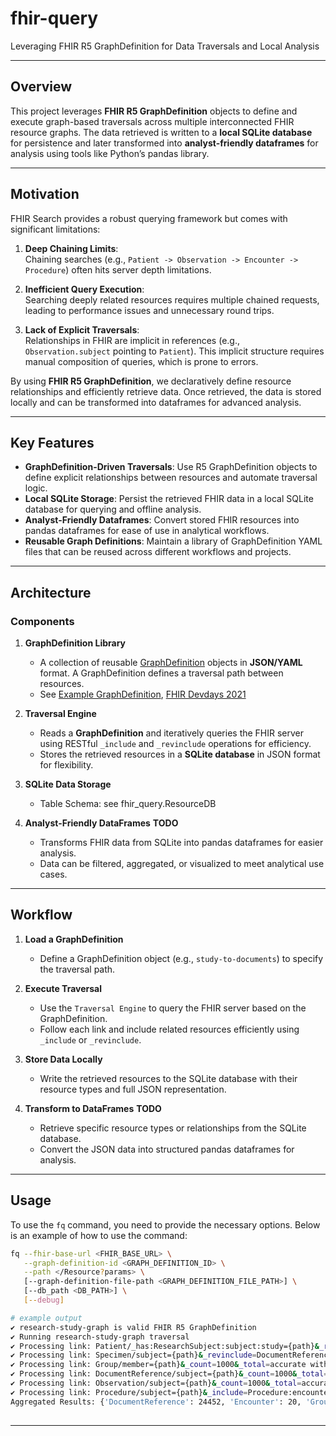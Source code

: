 # fhir-query
Leveraging FHIR R5 GraphDefinition for Data Traversals and Local Analysis


---

## Overview  

This project leverages **FHIR R5 GraphDefinition** objects to define and execute graph-based traversals across multiple interconnected FHIR resource graphs. The data retrieved is written to a **local SQLite database** for persistence and later transformed into **analyst-friendly dataframes** for analysis using tools like Python’s pandas library.

---

## Motivation  

FHIR Search provides a robust querying framework but comes with significant limitations:  

1. **Deep Chaining Limits**:  
   Chaining searches (e.g., `Patient -> Observation -> Encounter -> Procedure`) often hits server depth limitations.  

2. **Inefficient Query Execution**:  
   Searching deeply related resources requires multiple chained requests, leading to performance issues and unnecessary round trips.  

3. **Lack of Explicit Traversals**:  
   Relationships in FHIR are implicit in references (e.g., `Observation.subject` pointing to `Patient`). This implicit structure requires manual composition of queries, which is prone to errors.  

By using **FHIR R5 GraphDefinition**, we declaratively define resource relationships and efficiently retrieve data. Once retrieved, the data is stored locally and can be transformed into dataframes for advanced analysis.

---

## Key Features  

- **GraphDefinition-Driven Traversals**: Use R5 GraphDefinition objects to define explicit relationships between resources and automate traversal logic.  
- **Local SQLite Storage**: Persist the retrieved FHIR data in a local SQLite database for querying and offline analysis.  
- **Analyst-Friendly Dataframes**: Convert stored FHIR resources into pandas dataframes for ease of use in analytical workflows.  
- **Reusable Graph Definitions**: Maintain a library of GraphDefinition YAML files that can be reused across different workflows and projects.  

---

## Architecture  

### Components  

1. **GraphDefinition Library**  
   - A collection of reusable [GraphDefinition](https://www.hl7.org/fhir/graphdefinition.html) objects in **JSON/YAML** format. A GraphDefinition defines a traversal path between resources.  
   - See [Example GraphDefinition](tests/fixtures/GraphDefinition.yaml), [FHIR Devdays 2021](https://www.devdays.com/wp-content/uploads/2021/12/Rene-Spronk-GraphDefinition-_-DevDays-2019-Amsterdam-1.pdf)

2. **Traversal Engine**  
   - Reads a **GraphDefinition** and iteratively queries the FHIR server using RESTful `_include` and `_revinclude` operations for efficiency.  
   - Stores the retrieved resources in a **SQLite database** in JSON format for flexibility.  

3. **SQLite Data Storage**  
   - Table Schema:  see fhir_query.ResourceDB
 
4. **Analyst-Friendly DataFrames**   **TODO** 
   - Transforms FHIR data from SQLite into pandas dataframes for easier analysis.  
   - Data can be filtered, aggregated, or visualized to meet analytical use cases.  

---

## Workflow  

1. **Load a GraphDefinition**  
   - Define a GraphDefinition object (e.g., `study-to-documents`) to specify the traversal path.  

2. **Execute Traversal**  
   - Use the `Traversal Engine` to query the FHIR server based on the GraphDefinition.  
   - Follow each link and include related resources efficiently using `_include` or `_revinclude`.  

3. **Store Data Locally**  
   - Write the retrieved resources to the SQLite database with their resource types and full JSON representation.  

4. **Transform to DataFrames**  **TODO**
   - Retrieve specific resource types or relationships from the SQLite database.  
   - Convert the JSON data into structured pandas dataframes for analysis.  

---

## Usage

To use the `fq` command, you need to provide the necessary options. Below is an example of how to use the command:

```sh
fq --fhir-base-url <FHIR_BASE_URL> \
   --graph-definition-id <GRAPH_DEFINITION_ID> \
   --path </Resource?params> \
   [--graph-definition-file-path <GRAPH_DEFINITION_FILE_PATH>] \
   [--db_path <DB_PATH>] \
   [--debug]

# example output
✔ research-study-graph is valid FHIR R5 GraphDefinition
✔ Running research-study-graph traversal
✔ Processing link: Patient/_has:ResearchSubject:subject:study={path}&_revinclude=Group:member&_count=1000&_total=accurate with 1 ResearchStudy(s)
✔ Processing link: Specimen/subject={path}&_revinclude=DocumentReference:subject&_revinclude=Group:member&_count=1000&_total=accurate with 537 Patient(s)
✔ Processing link: Group/member={path}&_count=1000&_total=accurate with 17121 Specimen(s)
✔ Processing link: DocumentReference/subject={path}&_count=1000&_total=accurate with 8169 Group(s)
✔ Processing link: Observation/subject={path}&_count=1000&_total=accurate with 537 Patient(s)
✔ Processing link: Procedure/subject={path}&_include=Procedure:encounter&_count=1000&_total=accurate with 537 Patient(s)
Aggregated Results: {'DocumentReference': 24452, 'Encounter': 20, 'Group': 8169, 'MedicationAdministration': 1074, 'Observation': 23676, 'Patient': 537, 'Procedure': 1616, 'Specimen': 17121}
   
```   
___
